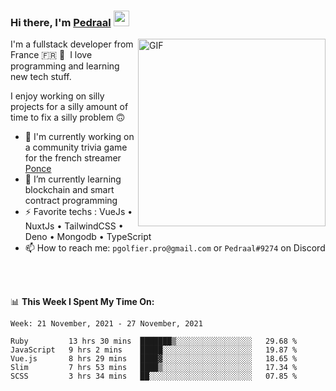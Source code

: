 ### Hi there, I'm <a href="https://pedraal.dev" target="_blank">Pedraal</a> <img src="https://media.giphy.com/media/hvRJCLFzcasrR4ia7z/giphy.gif" width="25px">
<img align="right" alt="GIF" src="https://pedraal.dev/avatar.png" width="300" height="300" />

I'm a fullstack developer from France 🇫🇷 🥖 &nbsp;I love programming and learning new
tech stuff.

I enjoy working on silly projects for a silly amount of time to fix a silly problem 🙃

- 🔭  I'm currently working on a community trivia game for the french streamer <a href="https://twitch.tv/ponce" target="_blank">Ponce</a>
- 🌱 I’m currently learning blockchain and smart contract programming
- ⚡ Favorite techs : VueJs &bull; NuxtJs &bull; TailwindCSS &bull; Deno &bull; Mongodb &bull; TypeScript
- 📫 How to reach me: `pgolfier.pro@gmail.com` or `Pedraal#9274` on Discord

<br>
<br>

📊 **This Week I Spent My Time On:**
<!--START_SECTION:waka-->
```text
Week: 21 November, 2021 - 27 November, 2021

Ruby         13 hrs 30 mins  ███████▒░░░░░░░░░░░░░░░░░   29.68 % 
JavaScript   9 hrs 2 mins    █████░░░░░░░░░░░░░░░░░░░░   19.87 % 
Vue.js       8 hrs 29 mins   ████▓░░░░░░░░░░░░░░░░░░░░   18.65 % 
Slim         7 hrs 53 mins   ████▒░░░░░░░░░░░░░░░░░░░░   17.34 % 
SCSS         3 hrs 34 mins   ██░░░░░░░░░░░░░░░░░░░░░░░   07.85 % 
```
<!--END_SECTION:waka-->
